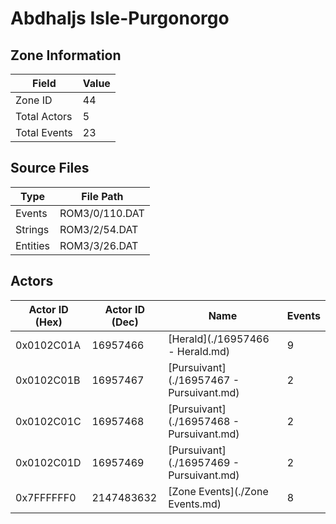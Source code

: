 # Abdhaljs Isle-Purgonorgo

## Zone Information

| Field        |   Value |
|--------------|---------|
| Zone ID      |      44 |
| Total Actors |       5 |
| Total Events |      23 |

## Source Files

| Type     | File Path      |
|----------|----------------|
| Events   | ROM3/0/110.DAT |
| Strings  | ROM3/2/54.DAT  |
| Entities | ROM3/3/26.DAT  |

## Actors

| Actor ID (Hex)   |   Actor ID (Dec) | Name                                     |   Events |
|------------------|------------------|------------------------------------------|----------|
| 0x0102C01A       |         16957466 | [Herald](./16957466 - Herald.md)         |        9 |
| 0x0102C01B       |         16957467 | [Pursuivant](./16957467 - Pursuivant.md) |        2 |
| 0x0102C01C       |         16957468 | [Pursuivant](./16957468 - Pursuivant.md) |        2 |
| 0x0102C01D       |         16957469 | [Pursuivant](./16957469 - Pursuivant.md) |        2 |
| 0x7FFFFFF0       |       2147483632 | [Zone Events](./Zone Events.md)          |        8 |